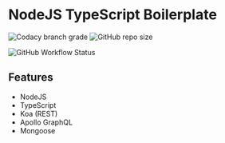 # NodeJS TypeScript Boilerplate

![Codacy branch grade](https://img.shields.io/codacy/grade/6cec45f5a8634ea4878e490e05c34a32/master?logo=codacy&style=for-the-badge) ![GitHub repo size](https://img.shields.io/github/repo-size/ersanyamarya/nodejs-typescript-graphql-koa-boilerplate?logo=github&style=for-the-badge)

![GitHub Workflow Status](https://img.shields.io/github/workflow/status/ersanyamarya/nodejs-typescript-graphql-koa-boilerplate/Integrate?label=Integrate&logo=github&style=for-the-badge)

## Features

- NodeJS
- TypeScript
- Koa (REST)
- Apollo GraphQL
- Mongoose
